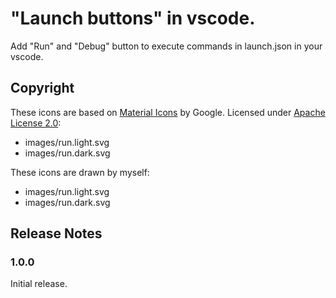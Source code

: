 # "Launch buttons" in vscode.

Add "Run" and "Debug" button to execute commands in launch.json in your vscode.

## Copyright

These icons are based on [Material Icons](https://fonts.google.com/icons) by Google. Licensed under [Apache License 2.0](https://www.apache.org/licenses/LICENSE-2.0.html):

 - images/run.light.svg
 - images/run.dark.svg

These icons are drawn by myself:

 - images/run.light.svg
 - images/run.dark.svg

## Release Notes

### 1.0.0

Initial release.
